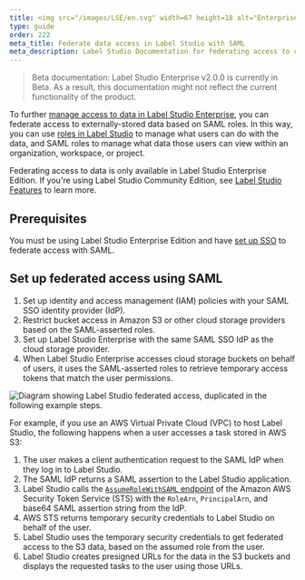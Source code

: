 ```yaml
---
title: <img src="/images/LSE/en.svg" width=67 height=18 alt="Enterprise" style="vertical-align:middle"/> Federate access to data in Label Studio using SAML roles
type: guide
order: 222
meta_title: Federate data access in Label Studio with SAML
meta_description: Label Studio Documentation for federating access to cloud storage using SAML roles to secure your machine learning and data science projects. 
---
```


> Beta documentation: Label Studio Enterprise v2.0.0 is currently in Beta. As a result, this documentation might not reflect the current functionality of the product.

To further [manage access to data in Label Studio Enterprise](security.html), you can federate access to externally-stored data based on SAML roles. In this way, you can use [roles in Label Studio](manage_users.html) to manage what users can do with the data, and SAML roles to manage what data those users can view within an organization, workspace, or project.

<div class="enterprise"><p>
Federating access to data is only available in Label Studio Enterprise Edition. If you're using Label Studio Community Edition, see <a href="label_studio_compare.html">Label Studio Features</a> to learn more.
</p></div>

## Prerequisites

You must be using Label Studio Enterprise Edition and have [set up SSO](auth_setup.html) to federate access with SAML.

## Set up federated access using SAML

1. Set up identity and access management (IAM) policies with your SAML SSO identity provider (IdP).
2. Restrict bucket access in Amazon S3 or other cloud storage providers based on the SAML-asserted roles.
3. Set up Label Studio Enterprise with the same SAML SSO IdP as the cloud storage provider.
4. When Label Studio Enterprise accesses cloud storage buckets on behalf of users, it uses the SAML-asserted roles to retrieve temporary access tokens that match the user permissions.

<img src="/images/LSE/LSE-federated-access-diagram.png" alt="Diagram showing Label Studio federated access, duplicated in the following example steps."/>

For example, if you use an AWS Virtual Private Cloud (VPC) to host Label Studio, the following happens when a user accesses a task stored in AWS S3:
1. The user makes a client authentication request to the SAML IdP when they log in to Label Studio.
2. The SAML IdP returns a SAML assertion to the Label Studio application.
3. Label Studio calls the [`AssumeRoleWithSAML` endpoint](https://docs.aws.amazon.com/STS/latest/APIReference/API_AssumeRoleWithSAML.html) of the Amazon AWS Security Token Service (STS) with the `RoleArn`, `PrincipalArn`, and base64 SAML assertion string from the IdP.
4. AWS STS returns temporary security credentials to Label Studio on behalf of the user. 
5. Label Studio uses the temporary security credentials to get federated access to the S3 data, based on the assumed role from the user. 
6. Label Studio creates presigned URLs for the data in the S3 buckets and displays the requested tasks to the user using those URLs. 
